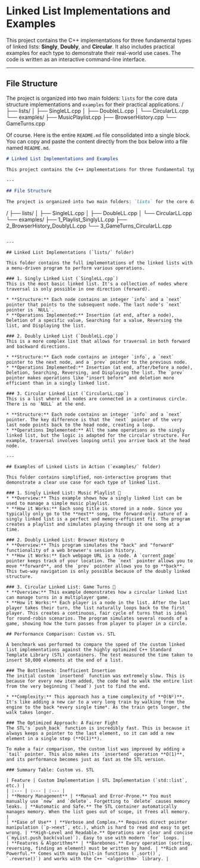# Linked List Implementations and Examples

This project contains the C++ implementations for three fundamental types of linked lists: **Singly**, **Doubly**, and **Circular**. It also includes practical examples for each type to demonstrate their real-world use cases. The code is written as an interactive command-line interface.

---

## File Structure

The project is organized into two main folders: `lists` for the core data structure implementations and `examples` for their practical applications.
/
├── lists/
│   ├── SingleLL.cpp
│   ├── DoubleLL.cpp
│   └── CircularLL.cpp
└── examples/
├── MusicPlaylist.cpp
├── BrowserHistory.cpp
└── GameTurns.cpp

Of course. Here is the entire `README.md` file consolidated into a single block. You can copy and paste the content directly from the box below into a file named `README.md`.

```markdown
# Linked List Implementations and Examples

This project contains the C++ implementations for three fundamental types of linked lists: **Singly**, **Doubly**, and **Circular**. It also includes practical examples for each type to demonstrate their real-world use cases. The code is written as an interactive command-line interface.

---

## File Structure

The project is organized into two main folders: `lists` for the core data structure implementations and `examples` for their practical applications.

```

/
├── lists/
│   ├── SingleLL.cpp
│   ├── DoubleLL.cpp
│   └── CircularLL.cpp
└── examples/
├── 1\_Playlist\_SinglyLL.cpp
├── 2\_BrowserHistory\_DoublyLL.cpp
└── 3\_GameTurns\_CircularLL.cpp

```

---

## Linked List Implementations (`lists/` folder)

This folder contains the full implementations of the linked lists with a menu-driven program to perform various operations.

### 1. Singly Linked List (`SingleLL.cpp`)
This is the most basic linked list. It's a collection of nodes where traversal is only possible in one direction (forward).

* **Structure:** Each node contains an integer `info` and a `next` pointer that points to the subsequent node. The last node's `next` pointer is `NULL`.
* **Operations Implemented:** Insertion (at end, after a node), Deletion of a specific value, Searching for a value, Reversing the list, and Displaying the list.

### 2. Doubly Linked List (`DoubleLL.cpp`)
This is a more complex list that allows for traversal in both forward and backward directions.

* **Structure:** Each node contains an integer `info`, a `next` pointer to the next node, and a `prev` pointer to the previous node.
* **Operations Implemented:** Insertion (at end, after/before a node), Deletion, Searching, Reversing, and Displaying the list. The `prev` pointer makes operations like "insert before" and deletion more efficient than in a singly linked list.

### 3. Circular Linked List (`CircularLL.cpp`)
This is a list where all nodes are connected in a continuous circle. There is no `NULL` at the end.

* **Structure:** Each node contains an integer `info` and a `next` pointer. The key difference is that the `next` pointer of the very last node points back to the head node, creating a loop.
* **Operations Implemented:** All the same operations as the singly linked list, but the logic is adapted for the circular structure. For example, traversal involves looping until you arrive back at the head node.

---

## Examples of Linked Lists in Action (`examples/` folder)

This folder contains simplified, non-interactive programs that demonstrate a clear use case for each type of linked list.

### 1. Singly Linked List: Music Playlist 🎵
* **Overview:** This example shows how a singly linked list can be used to manage a simple music playlist.
* **How it Works:** Each song title is stored in a node. Since you typically only go to the **next** song, the forward-only nature of a singly linked list is a perfect and memory-efficient fit. The program creates a playlist and simulates playing through it one song at a time.

### 2. Doubly Linked List: Browser History 🌐
* **Overview:** This program simulates the "back" and "forward" functionality of a web browser's session history.
* **How it Works:** Each webpage URL is a node. A `current_page` pointer keeps track of your location. The `next` pointer allows you to move **forward**, and the `prev` pointer allows you to go **back**. This two-way navigation is only possible because of the doubly linked structure.

### 3. Circular Linked List: Game Turns 🎲
* **Overview:** This example demonstrates how a circular linked list can manage turns in a multiplayer game.
* **How it Works:** Each player is a node in the list. After the last player takes their turn, the list naturally loops back to the first player. This creates a continuous, fair cycle of turns that is ideal for round-robin scenarios. The program simulates several rounds of a game, showing how the turn passes from player to player in a circle.

## Performance Comparison: Custom vs. STL

A benchmark was performed to compare the speed of the custom linked list implementations against the highly optimized C++ Standard Template Library (STL) containers. The test measured the time taken to insert 50,000 elements at the end of a list.

### The Bottleneck: Inefficient Insertion
The initial custom `insertend` function was extremely slow. This is because for every new item added, the code had to walk the entire list from the very beginning (`head`) just to find the end.

* **Complexity:** This approach has a time complexity of **O(N²)**. It's like adding a new car to a very long train by walking from the engine to the back *every single time*. As the train gets longer, the walk takes longer.

### The Optimized Approach: A Fairer Fight
The STL's `push_back` function is incredibly fast. This is because it always keeps a pointer to the last element, so it can add a new element in a single step (**O(1)**).

To make a fair comparison, the custom list was improved by adding a `tail` pointer. This also makes its `insertend` operation **O(1)**, and its performance becomes just as fast as the STL version.

### Summary Table: Custom vs. STL

| Feature | Custom Implementation | STL Implementation (`std::list`, etc.) |
| :--- | :--- | :--- |
| **Memory Management** | **Manual and Error-Prone.** You must manually use `new` and `delete`. Forgetting to `delete` causes memory leaks. | **Automatic and Safe.** The STL container automatically manages memory. When the list goes out of scope, it frees all memory. |
| **Ease of Use** | **Verbose and Complex.** Requires direct pointer manipulation (`p->next`, etc.), which is hard to read and easy to get wrong. | **High-Level and Readable.** Operations are clear and concise (`myList.push_back(value)`). Easy to use with modern `for` loops. |
| **Features & Algorithms** | **Barebones.** Every operation (sorting, reversing, finding an element) must be written by hand. | **Rich and Powerful.** Comes with many built-in functions (`.sort()`, `.reverse()`) and works with the C++ `<algorithm>` library. |

```
